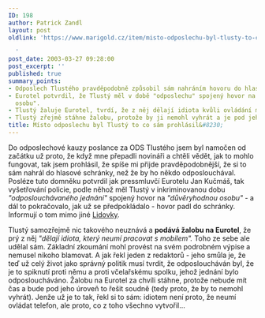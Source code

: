 ```yaml
---
ID: 198
author: Patrick Zandl
layout: post
oldlink: 'https://www.marigold.cz/item/misto-odposlechu-byl-tlusty-to-co-sam-prohlasil

  '
post_date: 2003-03-27 09:28:00
post_excerpt: ''
published: true
summary_points:
- Odposlech Tlustého pravděpodobně způsobil sám nahráním hovoru do hlasové schránky.
- Eurotel potvrdil, že Tlustý měl v době "odposlechu" spojený hovor na "důvěryhodnou
  osobu".
- Tlustý žaluje Eurotel, tvrdí, že z něj dělají idiota kvůli ovládání mobilu.
- Tlustý zřejmě stáhne žalobu, protože by ji nemohl vyhrát a je pod jeho úroveň.
title: Místo odposlechu byl Tlustý to co sám prohlásil&#8230;
---
```


<p>
Do odposlechové kauzy poslance za ODS Tlustého jsem byl namočen od začátku už proto, že když mne přepadli novináři a chtěli vědět, jak to mohlo fungovat, tak jsem prohlásil, že spíše mi přijde pravděpodobnější, že si to sám nahrál do hlasové schránky, než že by ho někdo odposlouchával. Posléze tuto domněku potvrdil jak pressmluvčí Eurotelu Jan Kučmáš, tak vyšetřování policie, podle něhož měl Tlustý v inkriminovanou dobu <EM>"odposlouchávaného jednání"</EM> spojený hovor na <EM>"důvěryhodnou osobu"</EM> - a dál to pokračovalo, jak už se předpokládalo - hovor padl do schránky. Informují o tom mimo jiné <A href="http://www.lidovky.cz/clanekdomaci.asp?r=domaci&amp;c=A030326_091114_domaci_prs" target=_blank>Lidovky</A>. </p>

<p>
Tlustý samozřejmě nic takového neuznává a <STRONG>podává žalobu na Eurotel</STRONG>, že prý z něj <EM>"dělají idiota, který neumí pracovat s mobilem".</EM> Toho ze sebe ale udělal sám. Základní zkoumání mohl provést na svém podrobném výpise a nemusel nikoho blamovat. A jak řekl jeden z redaktorů - jeho smůla je, že teď už celý život jako správný politik musí tvrdit, že odposloucháván byl, že je to spiknutí proti němu a proti včelařskému spolku, jehož jednání bylo odposloucháváno. Žalobu na Eurotel za chvíli stáhne, protože nebude mít čas a bude pod jeho úroveň to řešit soudně (tedy proto, že by to nemohl vyhrát). Jenže už je to tak, řekl si to sám: idiotem není proto, že neumí ovládat telefon, ale proto, co z toho všechno vytvořil... </p>